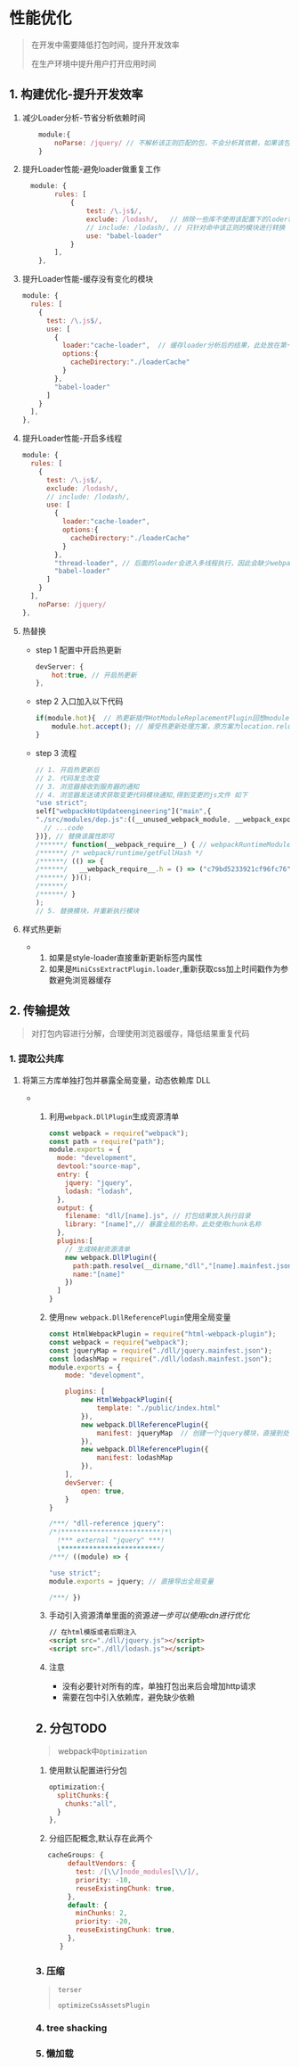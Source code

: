 # 性能优化

> 在开发中需要降低打包时间，提升开发效率
>
> 在生产环境中提升用户打开应用时间

## 1. 构建优化-提升开发效率

1. 减少Loader分析-节省分析依赖时间

   ```js
       module:{
           noParse: /jquery/ // 不解析该正则匹配的包，不会分析其依赖，如果该包有其他依赖会出现缺少依赖的情况
       }
   ```

2. 提升Loader性能-避免loader做重复工作

   ```js
     module: {
           rules: [
               {
                   test: /\.js$/,
                   exclude: /lodash/,	// 排除一些库不使用该配置下的loder转换
                   // include: /lodash/, // 只针对命中该正则的模块进行转换
                   use: "babel-loader"
               }
           ],
       },
   ```

3. 提升Loader性能-缓存没有变化的模块

   ```js
   module: {
     rules: [
       {
         test: /\.js$/,
         use: [
           {
             loader:"cache-loader",  // 缓存loader分析后的结果，此处放在第一个，通过loader.pitch控制loader执行
             options:{
               cacheDirectory:"./loaderCache"
             }
           },
           "babel-loader"
         ]
       }
     ],
   },
   ```

4. 提升Loader性能-开启多线程

   ```js
   module: {
     rules: [
       {
         test: /\.js$/,
         exclude: /lodash/,
         // include: /lodash/,
         use: [
           {
             loader:"cache-loader",
             options:{
               cacheDirectory:"./loaderCache"
             }
           },
           "thread-loader", // 后面的loader会进入多线程执行，因此会缺少webpack的一些api，以及自定义的api(比如单独生成css文件的loader和plugin)
           "babel-loader"
         ]
       }
     ],
       noParse: /jquery/
   },
   ```

5. 热替换

   - step 1 配置中开启热更新

     ```js
     devServer: {
         hot:true, // 开启热更新
     },
     ```

   - step 2 入口加入以下代码

     ```js
     if(module.hot){  // 热更新插件HotModuleReplacementPlugin回想module中注入hot属性
         module.hot.accept(); // 接受热更新处理方案，原方案为location.reload()更新代码
     }
     ```

   - step 3 流程

     ```js
     // 1. 开启热更新后
     // 2. 代码发生改变
     // 3. 浏览器接收到服务器的通知
     // 4. 浏览器发送请求获取变更代码模块通知,得到变更的js文件 如下
     "use strict";
     self["webpackHotUpdateengineering"]("main",{
     "./src/modules/dep.js":((__unused_webpack_module, __webpack_exports__, __webpack_require__) => {
       // ...code
     })}, // 替换该属性即可
     /******/ function(__webpack_require__) { // webpackRuntimeModules
     /******/ /* webpack/runtime/getFullHash */
     /******/ (() => {
     /******/ 	__webpack_require__.h = () => ("c79bd5233921cf96fc76")
     /******/ })();
     /******/ 
     /******/ }
     );
     // 5. 替换模块，并重新执行模块
     ```

6. 样式热更新

   - 1. 如果是style-loader直接重新更新标签内属性
     2. 如果是`MiniCssExtractPlugin.loader`,重新获取css加上时间戳作为参数避免浏览器缓存

## 2. 传输提效

> 对打包内容进行分解，合理使用浏览器缓存，降低结果重复代码

### 1. 提取公共库

1. 将第三方库单独打包并暴露全局变量，动态依赖库 DLL

   - 1. 利用`webpack.DllPlugin`生成资源清单

        ```js
        const webpack = require("webpack");
        const path = require("path");
        module.exports = {
          mode: "development",
          devtool:"source-map",
          entry: {
            jquery: "jquery",
            lodash: "lodash",
          },
          output: {
            filename: "dll/[name].js", // 打包结果放入执行目录
            library: "[name]",// 暴露全局的名称，此处使用chunk名称
          },
          plugins:[
            // 生成映射资源清单
            new webpack.DllPlugin({
              path:path.resolve(__dirname,"dll","[name].mainfest.json"), 
              name:"[name]"
            })
          ]
        }
        ```

     2. 使用`new webpack.DllReferencePlugin`使用全局变量

        ```js
        const HtmlWebpackPlugin = require("html-webpack-plugin");
        const webpack = require("webpack");
        const jqueryMap = require("./dll/jquery.mainfest.json");
        const lodashMap = require("./dll/lodash.mainfest.json");
        module.exports = {
            mode: "development",
        
            plugins: [
                new HtmlWebpackPlugin({
                    template: "./public/index.html"
                }),
                new webpack.DllReferencePlugin({
                    manifest: jqueryMap  // 创建一个jquery模块，直接到处全局变量 module.exports = jquery
                }),
                new webpack.DllReferencePlugin({
                    manifest: lodashMap
                }),
            ],
            devServer: {
                open: true,
            }
        }
        ```

        ```js
        /***/ "dll-reference jquery":
        /*!*************************!*\
          !*** external "jquery" ***!
          \*************************/
        /***/ ((module) => {
        
        "use strict";
        module.exports = jquery; // 直接导出全局变量
        
        /***/ })
        ```

     3. 手动引入资源清单里面的资源*进一步可以使用cdn进行优化*

        ```html
        // 在html模版或者后期注入
        <script src="./dll/jquery.js"></script>
        <script src="./dll/lodash.js"></script>
        ```

     4. 注意

        - 没有必要针对所有的库，单独打包出来后会增加http请求
        - 需要在包中引入依赖库，避免缺少依赖

     

     ## 2. 分包TODO

     > webpack中`Optimization`

     1. 使用默认配置进行分包

        ```js
        optimization:{
          splitChunks:{
            chunks:"all",
          }
        },
        ```

     2. 分组匹配概念,默认存在此两个

     ```js
        cacheGroups: {
             defaultVendors: {
               test: /[\\/]node_modules[\\/]/,
               priority: -10,
               reuseExistingChunk: true,
             },
             default: {
               minChunks: 2,
               priority: -20,
               reuseExistingChunk: true,
             },
           }
     ```

     

     ### 3. 压缩

     > `terser`
     >
     > `optimizeCssAssetsPlugin`

     

     ### 4. tree shacking

     

     ### 5. 懒加载

     

     